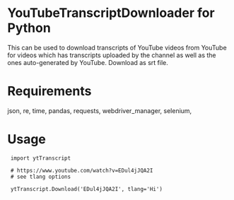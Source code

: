 # YouTubeTranscriptDownloader for Python
This can be used to download transcripts of YouTube videos from YouTube for videos which has transcripts uploaded by the channel as well as the ones auto-generated by YouTube.
Download as srt file.

# Requirements
 json,
 re,
 time,
 pandas,
 requests,
 webdriver_manager,
 selenium,
 
 # Usage
 ```
  import ytTranscript
  
  # https://www.youtube.com/watch?v=EDul4jJQA2I
  # see tlang options
  
  ytTranscript.Download('EDul4jJQA2I', tlang='Hi')
 
 ```

